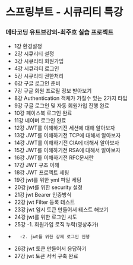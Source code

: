 # 스프링부트 - 시큐리티 특강

### 메타코딩 유트브강의-최주호 실습 프로젝트

* 1강	환경설정
* 2강	시큐리티 설정
* 3강	시큐리티 회원가입
* 4강	시큐리티 로그인
* 5강	시큐리티 권한처리
* 6강	구글 로그인 준비
* 7강	구글 회원 프로필 정보 받아보기
* 8강	Authentication 객체가 가질수 있는 2가지 타입
* 9강	구글 로그인 및 자동 회원가입 진행 완료
* 10강	페이스북 로그인 완료
* 11강	네이버 로그인 완료
* 12강	JWT를 이해하기전 세션에 대해 알아보자
* 13강	JWT를 이해하기전 TCP에 대해서 알아보자
* 14강	JWT를 이해하기전 CIA에 대해서 알아보자
* 15강	JWT를 이해하기전 RSA에 대해서 알아보자
* 16강	JWT를 이해하기전 RFC문서란
* 17강	JWT 구조 이해
* 18강	JWT 프로젝트 세팅
* 19강	jwt를 위한 yml 파일 세팅
* 20강	jwt를 위한 security 설정
* 21강	jwt Bearer 인증방식
* 22강	jwt Filter 등록 테스트
* 23강	jwt 임시 토큰 만들어서 테스트 해보기
* 24강	jwt를 위한 로그인 시도
* 25강	-1. 회원가입 로직 누락(영상추가)
* 	    -2. jwt를 위한 강제 로그인 진행
* 26강	jwt 토큰 만들어서 응답하기
* 27강	jwt 토큰 서버 구축 완료
